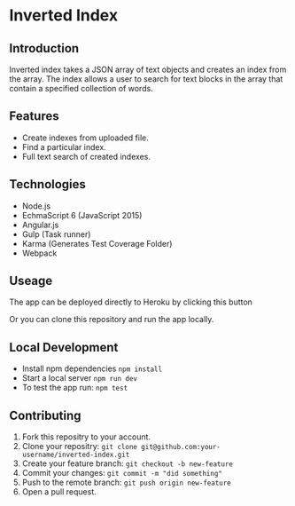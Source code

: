 # Inverted Index

## Introduction

Inverted index takes a JSON array of text objects and creates an index from the array. The index allows a user to search for text blocks in the array that contain a specified collection of words.

## Features
- Create indexes from uploaded file.
- Find a particular index.
- Full text search of created indexes.

## Technologies
- Node.js
- EchmaScript 6 (JavaScript 2015)
- Angular.js
- Gulp (Task runner)
- Karma (Generates Test Coverage Folder)
- Webpack


## Useage
The app can be deployed directly to Heroku by clicking this button

Or you can clone this repository and run the app locally.

## Local Development
- Install npm dependencies `npm install`
- Start a local server `npm run dev`
- To test the app run: `npm test`

## Contributing
1. Fork this repositry to your account.
1. Clone your repositry: `git clone git@github.com:your-username/inverted-index.git`
1. Create your feature branch: `git checkout -b new-feature`
1. Commit your changes: `git commit -m "did something"`
1. Push to the remote branch: `git push origin new-feature`
1. Open a pull request.
